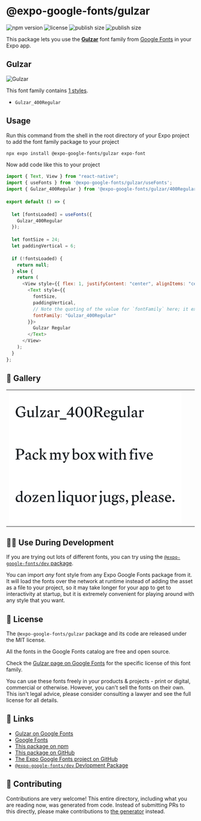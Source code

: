 # @expo-google-fonts/gulzar

![npm version](https://flat.badgen.net/npm/v/@expo-google-fonts/gulzar)
![license](https://flat.badgen.net/github/license/expo/google-fonts)
![publish size](https://flat.badgen.net/packagephobia/install/@expo-google-fonts/gulzar)
![publish size](https://flat.badgen.net/packagephobia/publish/@expo-google-fonts/gulzar)

This package lets you use the [**Gulzar**](https://fonts.google.com/specimen/Gulzar) font family from [Google Fonts](https://fonts.google.com/) in your Expo app.

## Gulzar

![Gulzar](./font-family.png)

This font family contains [1 styles](#-gallery).

- `Gulzar_400Regular`

## Usage

Run this command from the shell in the root directory of your Expo project to add the font family package to your project

```sh
npx expo install @expo-google-fonts/gulzar expo-font
```

Now add code like this to your project

```js
import { Text, View } from "react-native";
import { useFonts } from '@expo-google-fonts/gulzar/useFonts';
import { Gulzar_400Regular } from '@expo-google-fonts/gulzar/400Regular';

export default () => {

  let [fontsLoaded] = useFonts({
    Gulzar_400Regular
  });

  let fontSize = 24;
  let paddingVertical = 6;

  if (!fontsLoaded) {
    return null;
  } else {
    return (
      <View style={{ flex: 1, justifyContent: "center", alignItems: "center" }}>
        <Text style={{
          fontSize,
          paddingVertical,
          // Note the quoting of the value for `fontFamily` here; it expects a string!
          fontFamily: "Gulzar_400Regular"
        }}>
          Gulzar Regular
        </Text>
      </View>
    );
  }
};
```

## 🔡 Gallery


||||
|-|-|-|
|![Gulzar_400Regular](./400Regular/Gulzar_400Regular.ttf.png)||||


## 👩‍💻 Use During Development

If you are trying out lots of different fonts, you can try using the [`@expo-google-fonts/dev` package](https://github.com/expo/google-fonts/tree/master/font-packages/dev#readme).

You can import _any_ font style from any Expo Google Fonts package from it. It will load the fonts over the network at runtime instead of adding the asset as a file to your project, so it may take longer for your app to get to interactivity at startup, but it is extremely convenient for playing around with any style that you want.


## 📖 License

The `@expo-google-fonts/gulzar` package and its code are released under the MIT license.

All the fonts in the Google Fonts catalog are free and open source.

Check the [Gulzar page on Google Fonts](https://fonts.google.com/specimen/Gulzar) for the specific license of this font family.

You can use these fonts freely in your products & projects - print or digital, commercial or otherwise. However, you can't sell the fonts on their own. This isn't legal advice, please consider consulting a lawyer and see the full license for all details.

## 🔗 Links

- [Gulzar on Google Fonts](https://fonts.google.com/specimen/Gulzar)
- [Google Fonts](https://fonts.google.com/)
- [This package on npm](https://www.npmjs.com/package/@expo-google-fonts/gulzar)
- [This package on GitHub](https://github.com/expo/google-fonts/tree/master/font-packages/gulzar)
- [The Expo Google Fonts project on GitHub](https://github.com/expo/google-fonts)
- [`@expo-google-fonts/dev` Devlopment Package](https://github.com/expo/google-fonts/tree/master/font-packages/dev)

## 🤝 Contributing

Contributions are very welcome! This entire directory, including what you are reading now, was generated from code. Instead of submitting PRs to this directly, please make contributions to [the generator](https://github.com/expo/google-fonts/tree/master/packages/generator) instead.
